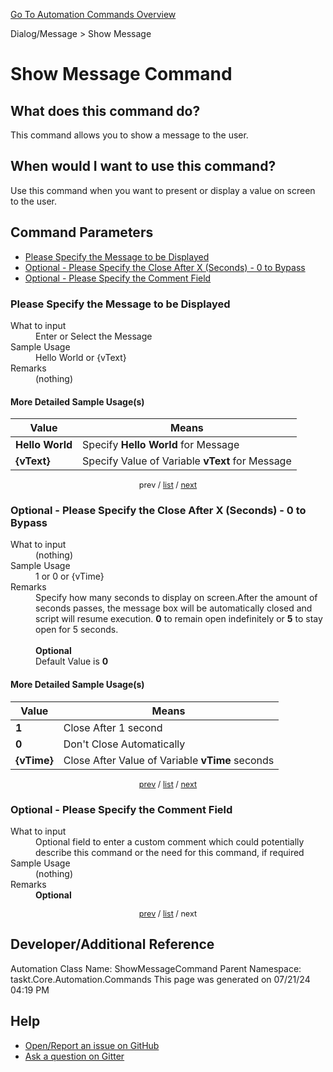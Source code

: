 <!--TITLE: Show Message Command -->
<!-- SUBTITLE: a command in the Dialog/Message group. -->
[Go To Automation Commands Overview](/automation-commands.md)


Dialog/Message &gt; Show Message


# Show Message Command


## What does this command do?
This command allows you to show a message to the user.


## When would I want to use this command?
Use this command when you want to present or display a value on screen to the user.


<a id="param_list"></a>
## Command Parameters
- [Please Specify the Message to be Displayed](#param_0)
- [Optional - Please Specify the Close After X (Seconds) - 0 to Bypass](#param_1)
- [Optional - Please Specify the Comment Field](#param_2)


<a id="param_0"></a>
### Please Specify the Message to be Displayed


<dl>
<dt>What to input</dt><dd>Enter or Select the Message</dd>
<dt>Sample Usage</dt><dd>Hello World or {vText}</dd>
<dt>Remarks</dt><dd>(nothing)</dd>
</dl>




#### More Detailed Sample Usage(s)
| Value | Means |
|---|---|
| <strong>Hello World</strong> | Specify **Hello World** for Message |
| <strong>{vText}</strong> | Specify Value of Variable **vText** for Message |


<div style="font-size: 90%; text-align: center">


prev / [list](#param_list) / [next](#param_1)


</div>


<a id="param_1"></a>
### Optional - Please Specify the Close After X (Seconds) - 0 to Bypass


<dl>
<dt>What to input</dt><dd>(nothing)</dd>
<dt>Sample Usage</dt><dd>1 or 0 or {vTime}</dd>
<dt>Remarks</dt><dd>Specify how many seconds to display on screen.After the amount of seconds passes, the message box will be automatically closed and script will resume execution. <strong>0</strong> to remain open indefinitely or <strong>5</strong> to stay open for 5 seconds.<br><br>
<strong>Optional</strong><br>Default Value is <strong>0</strong></dd>
</dl>




#### More Detailed Sample Usage(s)
| Value | Means |
|---|---|
| <strong>1</strong> | Close After 1 second |
| <strong>0</strong> | Don't Close Automatically |
| <strong>{vTime}</strong> | Close After Value of Variable **vTime** seconds |


<div style="font-size: 90%; text-align: center">


[prev](#param_1) / [list](#param_list) / [next](#param_2)


</div>


<a id="param_2"></a>
### Optional - Please Specify the Comment Field


<dl>
<dt>What to input</dt><dd>Optional field to enter a custom comment which could potentially describe this command or the need for this command, if required</dd>
<dt>Sample Usage</dt><dd>(nothing)</dd>
<dt>Remarks</dt><dd><strong>Optional</strong><br></dd>
</dl>




<div style="font-size: 90%; text-align: center">


[prev](#param_2) / [list](#param_list) / next


</div>


## Developer/Additional Reference
Automation Class Name: ShowMessageCommand
Parent Namespace: taskt.Core.Automation.Commands
This page was generated on 07/21/24 04:19 PM


## Help
- [Open/Report an issue on GitHub](https://github.com/rcktrncn/taskt/issues/new)
- [Ask a question on Gitter](https://gitter.im/taskt-rpa/Lobby)
